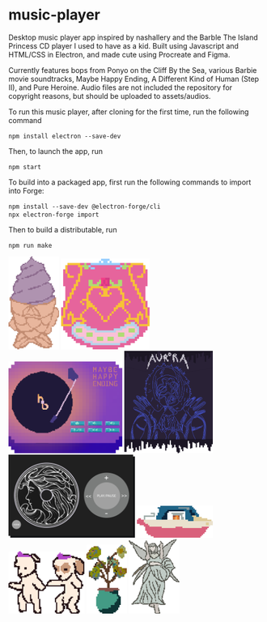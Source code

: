 # music-player

Desktop music player app inspired by nashallery and the Barble The Island Princess CD player I used to have as a kid. Built using Javascript and HTML/CSS in Electron, and made cute using Procreate and Figma.

Currently features bops from Ponyo on the Cliff By the Sea, various Barbie movie soundtracks, Maybe Happy Ending, A Different Kind of Human (Step II), and Pure Heroine. Audio files are not included the repository for copyright reasons, but should be uploaded to assets/audios.


To run this music player, after cloning for the first time, run the following command
```shell
npm install electron --save-dev
```

Then, to launch the app, run
```shell
npm start
```

To build into a packaged app, first run the following commands to import into Forge:
```shell
npm install --save-dev @electron-forge/cli
npx electron-forge import
```

Then to build a distributable, run
```shell
npm run make
```

<div>
  <img src="assets/backgrounds/taiyaki.png" width="100">
  <img src="assets/backgrounds/islandPrincess.png" width="175">
  <img src="assets/backgrounds/vinyl.png" width="225">
  <img src="assets/backgrounds/human.png" width="175">
  <img src="assets/backgrounds/ipod.png" width="250">
  <img src="assets/icons/ponyo/toyBoat.png" width="150" style="display: inline-block;">
  <img src="assets/icons/barbie/gougous.png" width="150" style="display: inline-block;">
  <img src="assets/icons/mhe/hwaboon.png" width="80" style="display: inline-block;">
  <img src="assets/icons/adkoh/fairy.png" width="100" style="display: inline-block;">
</div>
